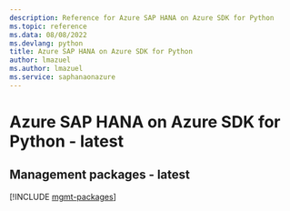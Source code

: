 ```yaml
---
description: Reference for Azure SAP HANA on Azure SDK for Python
ms.topic: reference
ms.data: 08/08/2022
ms.devlang: python
title: Azure SAP HANA on Azure SDK for Python
author: lmazuel
ms.author: lmazuel
ms.service: saphanaonazure
---
```

# Azure SAP HANA on Azure SDK for Python - latest

## Management packages - latest
[!INCLUDE [mgmt-packages](sap-hana-on-azure-mgmt-index.md)]